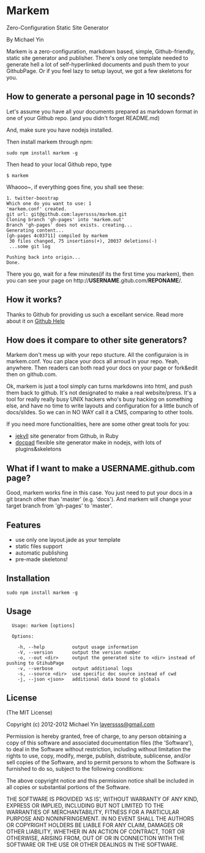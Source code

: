 Markem
==================================================
Zero-Configuration Static Site Generator

By Michael Yin

Markem is a zero-configuration, markdown based, simple, Github-friendly, static site generator and publisher. There's only one template needed to generate hell a lot of self-hyperlinked documents and push them to your GithubPage. Or if you feel lazy to setup layout, we got a few skeletons for you. 

How to generate a personal page in 10 seconds?
---------------------------------------------------
Let's assume you have all your documents prepared as markdown format in one of your Github repo. (and you didn't forget README.md)

And, make sure you have nodejs installed.

Then install markem through npm:

    sudo npm install markem -g

Then head to your local Github repo, type

    $ markem

Whaooo~, if everything goes fine, you shall see these:

    1. twitter-boostrap
    Which one do you want to use: 1
    'markem.conf' created.
    git url: git@github.com:layerssss/markem.git
    Cloning branch 'gh-pages' into 'markem.out'
    Branch 'gh-pages' does not exists. creating...
    Generating content...
    [gh-pages 4c03711] compiled by markem
     30 files changed, 75 insertions(+), 20037 deletions(-)
     ...some git log

    Pushing back into origin...
    Done.

There you go, wait for a few minutes(if its the first time you markem), then you can see your page on http://**USERNAME**.gitub.com/**REPONAME**/.

How it works?
---------------------------------------------------

Thanks to Github for providing us such a excellant service. Read more about it on [Github Help](https://help.github.com/articles/what-are-github-pages)

How does it compare to other site generators?
---------------------------------------------------

Markem don't mess up with your repo stucture. All the configuraion is in markem.conf. You can place your docs all arroud in your repo. Yeah, anywhere. Then readers can both read your docs on your page or fork&edit then on github.com.

Ok, markem is just a tool simply can turns markdowns into html, and push them back to github. It's not designated to make a real website/press. It's a tool for really really busy UNIX hackers who's busy hacking on something else, and have no time to write layouts and configuration for a little bunch of docs/slides. So we can in NO WAY call it a CMS, comparing to other tools.

If you need more functionalities, here are some other great tools for you:

* [jekyll](http://jekyllrb.com/) site generator from Github, in Ruby
* [docpad](https://github.com/bevry/docpad) flexible site generator make in nodejs, with lots of plugins&skeletons

What if I want to make a USERNAME.github.com page?
---------------------------------------------------

Good, markem works fine in this case. You just need to put your docs in a git branch other than 'master' (e.g. 'docs'). And markem will change your target branch from 'gh-pages' to 'master'.

Features
---------------------------------------------------

* use only one layout.jade as your template 
* static files support
* automatic publishing
* pre-made skeletons!

Installation
---------------------------------------------------
    
    sudo npm install markem -g


Usage
---------------------------------------------------
     
      Usage: markem [options]

      Options:

        -h, --help          output usage information
        -V, --version       output the version number
        -o, --out <dir>     output the generated site to <dir> instead of pushing to GtihubPage
        -v, --verbose       output additional logs
        -s, --source <dir>  use specific doc source instead of cwd
        -j, --json <json>   additional data bound to globals

License
---------------------------------------------------

(The MIT License)

Copyright (c) 2012-2012 Michael Yin <layerssss@gmail.com>

Permission is hereby granted, free of charge, to any person obtaining
a copy of this software and associated documentation files (the
'Software'), to deal in the Software without restriction, including
without limitation the rights to use, copy, modify, merge, publish,
distribute, sublicense, and/or sell copies of the Software, and to
permit persons to whom the Software is furnished to do so, subject to
the following conditions:

The above copyright notice and this permission notice shall be
included in all copies or substantial portions of the Software.

THE SOFTWARE IS PROVIDED 'AS IS', WITHOUT WARRANTY OF ANY KIND,
EXPRESS OR IMPLIED, INCLUDING BUT NOT LIMITED TO THE WARRANTIES OF
MERCHANTABILITY, FITNESS FOR A PARTICULAR PURPOSE AND NONINFRINGEMENT.
IN NO EVENT SHALL THE AUTHORS OR COPYRIGHT HOLDERS BE LIABLE FOR ANY
CLAIM, DAMAGES OR OTHER LIABILITY, WHETHER IN AN ACTION OF CONTRACT,
TORT OR OTHERWISE, ARISING FROM, OUT OF OR IN CONNECTION WITH THE
SOFTWARE OR THE USE OR OTHER DEALINGS IN THE SOFTWARE.